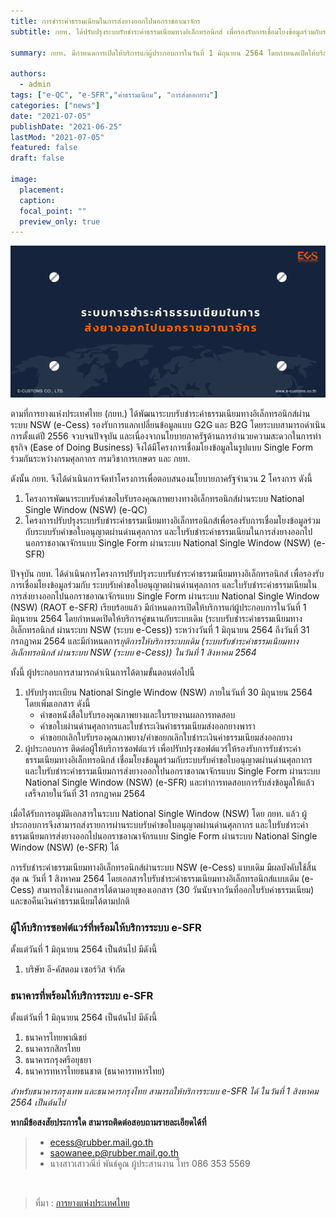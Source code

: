 ```yaml
---
title: การชำระค่าธรรมเนียมในการส่งยางออกไปนอกราชอาณาจักร
subtitle: กยท. ได้ปรับปรุงระบบรับชำระค่าธรรมเนียมทางอิเล็กทรอนิกส์ เพื่อรองรับการเชื่อมโยงข้อมูลร่วมกับระบบรับคำขอใบอนุญาตผ่านด่านศุลกากร และใบรับชำระค่าธรรมเนียมในการส่งยางออกไปนอกราชอาณาจักรแบบ Single Form ผ่านระบบ National Single Window (NSW) (RAOT e-SFR) เรียบร้อยแล้ว 

summary: กยท. มีกำหนดการเปิดให้บริการแก่ผู้ประกอบการในวันที่ 1 มิถุนายน 2564 โดยกำหนดเปิดให้บริการคู่ขนานกับระบบเดิม (ระบบรับชำระค่าธรรมเนียมทางอิเล็กทรอนิกส์ ผ่านระบบ NSW (ระบบ e-Cess)) ระหว่างวันที่ 1 มิถุนายน 2564 ถึงวันที่ 31 กรกฎาคม 2564 และมีกำหนดการยุติการให้บริการระบบเดิม (ระบบรับชำระค่าธรรมเนียมทางอิเล็กทรอนิกส์ ผ่านระบบ NSW (ระบบ e-Cess)) ในวันที่ 1 สิงหาคม 2564

authors:
  - admin
tags: ["e-QC", "e-SFR","ค่าธรรมเนียม", "การส่งออกยาง"]
categories: ["news"]
date: "2021-07-05"
publishDate: "2021-06-25"
lastMod: "2021-07-05"
featured: false
draft: false

image:
  placement:
  caption:
  focal_point: ""
  preview_only: true
---
```


![](featured.png)

ตามที่การยางแห่งประเทศไทย (กยท.) ได้พัฒนาระบบรับชำระค่าธรรมเนียมทางอิเล็กทรอนิกส์ผ่านระบบ NSW (e-Cess) รองรับการแลกเปลี่ยนข้อมูลแบบ G2G และ B2G โดยระบบสามารถดำเนินการตั้งแต่ปี 2556 จวบจนปัจจุบัน และเนื่องจากนโยบายภาครัฐด้านการอำนวยความสะดวกในการทำธุรกิจ (Ease of Doing Business) จึงได้มีโครงการเชื่อมโยงข้อมูลในรูปแบบ Single Form ร่วมกันระหว่างกรมศุลกากร กรมวิชาการเกษตร และ กยท.  


ดังนั้น กยท. จึงได้ดำเนินการจัดทำโครงการเพื่อตอบสนองนโยบายภาครัฐจำนวน 2 โครงการ ดังนี้

1. โครงการพัฒนาระบบรับคำขอใบรับรองคุณภาพยางทางอิเล็กทรอนิกส์ผ่านระบบ National Single Window (NSW) (e-QC)
2. โครงการปรับปรุงระบบรับชำระค่าธรรมเนียมทางอิเล็กทรอนิกส์เพื่อรองรับการเชื่อมโยงข้อมูลร่วมกับระบบรับคำขอใบอนุญาตผ่านด่านศุลกากร และใบรับชำระค่าธรรมเนียมในการส่งยางออกไปนอกราชอาณาจักรแบบ Single Form ผ่านระบบ National Single Window (NSW) (e-SFR)

ปัจจุบัน กยท. ได้ดำเนินการโครงการปรับปรุงระบบรับชำระค่าธรรมเนียมทางอิเล็กทรอนิกส์ เพื่อรองรับการเชื่อมโยงข้อมูลร่วมกับ ระบบรับคำขอใบอนุญาตผ่านด่านศุลกากร และใบรับชำระค่าธรรมเนียมในการส่งยางออกไปนอกราชอาณาจักรแบบ Single Form ผ่านระบบ National Single Window (NSW) (RAOT e-SFR) เรียบร้อยแล้ว มีกำหนดการเปิดให้บริการแก่ผู้ประกอบการในวันที่ 1 มิถุนายน 2564 โดยกำหนดเปิดให้บริการคู่ขนานกับระบบเดิม (ระบบรับชำระค่าธรรมเนียมทางอิเล็กทรอนิกส์ ผ่านระบบ NSW (ระบบ e-Cess)) ระหว่างวันที่ 1 มิถุนายน 2564 ถึงวันที่ 31 กรกฎาคม 2564 และมีกำหนดการ*ยุติการให้บริการระบบเดิม (ระบบรับชำระค่าธรรมเนียมทางอิเล็กทรอนิกส์ ผ่านระบบ NSW (ระบบ e-Cess)) ในวันที่ 1 สิงหาคม 2564*

ทั้งนี้ ผู้ประกอบการสามารถดำเนินการได้ตามขั้นตอนต่อไปนี้

1. ปรับปรุงทะเบียน National Single Window (NSW) ภายในวันที่ 30 มิถุนายน 2564 โดยเพิ่มเอกสาร ดังนี้
   - คำขอหนังสือใบรับรองคุณภาพยางและใบรายงานผลการทดสอบ
   - คำขอใบผ่านด่านศุลกากรและใบชำระเงินค่าธรรมเนียมส่งออกยางพารา
   - คำขอยกเลิกใบรับรองคุณภาพยาง/คำขอยกเลิกใบชำระเงินค่าธรรมเนียมส่งออกยาง
2. ผู้ประกอบการ ติดต่อผู้ให้บริการซอฟต์แวร์ เพื่อปรับปรุงซอฟต์แวร์ให้รองรับการรับชำระค่าธรรมเนียมทางอิเล็กทรอนิกส์ เชื่อมโยงข้อมูลร่วมกับระบบรับคำขอใบอนุญาตผ่านด่านศุลกากร และใบรับชำระค่าธรรมเนียมการส่งยางออกไปนอกราชอาณาจักรแบบ Single Form ผ่านระบบ National Single Window (NSW) (e-SFR) และทำการทดสอบการรับส่งข้อมูลให้แล้วเสร็จภายในวันที่ 31 กรกฎาคม 2564

เมื่อได้รับการอนุมัติเอกสารในระบบ National Single Window (NSW) โดย กยท. แล้ว ผู้ประกอบการจึงสามารถส่งรายการผ่านระบบรับคำขอใบอนุญาตผ่านด่านศุลกากร และใบรับชำระค่าธรรมเนียมการส่งยางออกไปนอกราชอาณาจักรแบบ Single Form ผ่านระบบ National Single Window (NSW) (e-SFR) ได้

การรับชำระค่าธรรมเนียมทางอิเล็กทรอนิกส์ผ่านระบบ NSW (e-Cess) แบบเดิม มีผลบังคับใช้สิ้นสุด ณ วันที่ 1 สิงหาคม 2564 โดยเอกสารใบรับชำระค่าธรรมเนียมทางอิเล็กทรอนิกส์แบบเดิม (e-Cess) สามารถใช้งานเอกสารได้ตามอายุของเอกสาร (30 วันนับจากวันที่ออกใบรับค่าธรรมเนียม) และขอคืนเงินค่าธรรมเนียมได้ตามปกติ

### ผู้ให้บริการซอฟต์แวร์ที่พร้อมให้บริการระบบ e-SFR 
ตั้งแต่วันที่ 1 มิถุนายน 2564 เป็นต้นไป มีดังนี้

1. บริษัท อี-คัสตอม เซอร์วิส จำกัด

### ธนาคารที่พร้อมให้บริการระบบ e-SFR 
ตั้งแต่วันที่ 1 มิถุนายน 2564 เป็นต้นไป มีดังนี้

1. ธนาคารไทยพาณิชย์
2. ธนาคารกสิกรไทย
3. ธนาคารกรุงศรีอยุธยา
4. ธนาคารทหารไทยธนชาต (ธนาคารทหารไทย)

*สำหรับธนาคารกรุงเทพ และธนาคารกรุงไทย สามารถให้บริการระบบ e-SFR ได้ ในวันที่ 1 สิงหาคม 2564 เป็นต้นไป*



**หากมีข้อสงสัยประการใด สามารถติดต่อสอบถามรายละเอียดได้ที่**  

>- ecess@rubber.mail.go.th
>- saowanee.p@rubber.mail.go.th
>- นางสาวเสาวณีย์ พันธ์คูณ ผู้ประสานงาน โทร 086 353 5569  

<br>

> ที่มา : [การยางแห่งประเทศไทย](http://www.raot.co.th/ewt_news.php?nid=89751&filename=index)
